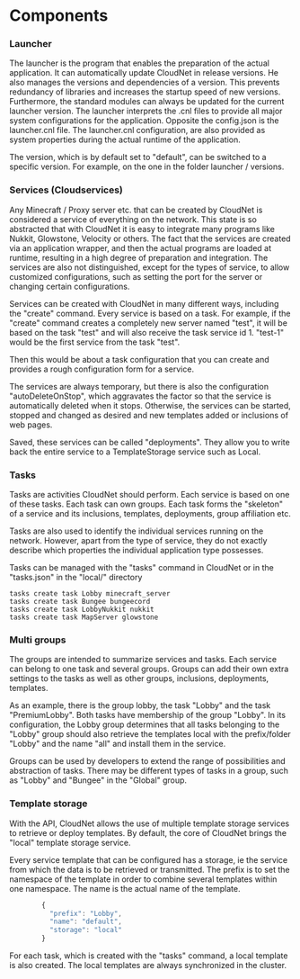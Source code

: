 # Components

### Launcher

The launcher is the program that enables the preparation of the actual application. It can automatically update
CloudNet in release versions. He also manages the versions and dependencies of a version. This prevents redundancy
 of libraries and increases the startup speed of new versions. Furthermore, the standard modules can always be updated for the current launcher version.
The launcher interprets the .cnl files to provide all major system configurations for the application. Opposite the config.json is the launcher.cnl file.
The launcher.cnl configuration, are also provided as system properties during the actual runtime of the application.

The version, which is by default set to "default", can be switched to a specific version. For example, on the one in the folder launcher / versions.

### Services (Cloudservices)

Any Minecraft / Proxy server etc. that can be created by CloudNet is considered a service of everything on the network.
This state is so abstracted that with CloudNet it is easy to integrate many programs like Nukkit, Glowstone, Velocity or others.
The fact that the services are created via an application wrapper, and then the actual programs are loaded at runtime, resulting in a high
degree of preparation and integration. The services are also not distinguished, except for the types of service,
to allow customized configurations, such as setting the port for the server or changing certain configurations.

Services can be created with CloudNet in many different ways, including the "create" command.
Every service is based on a task. For example, if the "create" command creates a completely new server named "test",
it will be based on the task "test" and will also receive the task service id 1. "test-1" would be the first service from the task "test".

Then this would be about a task configuration that you can create and provides a rough configuration form for a service.

The services are always temporary, but there is also the configuration "autoDeleteOnStop", which aggravates the
factor so that the service is automatically deleted when it stops. Otherwise,
the services can be started, stopped and changed as desired and new templates added or inclusions of web pages.

Saved, these services can be called "deployments". They allow you to write back the entire service to a TemplateStorage service such as Local.

### Tasks

Tasks are activities CloudNet should perform.
Each service is based on one of these tasks. Each task can own groups. Each task forms the "skeleton"
of a service and its inclusions, templates, deployments, group affiliation etc.

Tasks are also used to identify the individual services running on the network.
However, apart from the type of service, they do not exactly describe which properties the individual application type possesses.

Tasks can be managed with the "tasks" command in CloudNet or in the "tasks.json" in the "local/" directory

```
tasks create task Lobby minecraft_server
tasks create task Bungee bungeecord
tasks create task LobbyNukkit nukkit
tasks create task MapServer glowstone
```

### Multi groups

The groups are intended to summarize services and tasks. Each service can belong to one task and several groups.
Groups can add their own extra settings to the tasks as well as other groups, inclusions, deployments, templates.

As an example, there is the group lobby, the task "Lobby" and the task "PremiumLobby". Both tasks have membership of the group "Lobby".
In its configuration, the Lobby group determines that all tasks belonging to the "Lobby" group should also retrieve the templates local
with the prefix/folder "Lobby" and the name "all" and install them in the service.

Groups can be used by developers to extend the range of possibilities and abstraction of tasks.
There may be different types of tasks in a group, such as "Lobby" and "Bungee" in the "Global" group.

### Template storage

With the API, CloudNet allows the use of multiple template storage services to retrieve or deploy templates.
By default, the core of CloudNet brings the "local" template storage service.

Every service template that can be configured has a storage, ie the service from which the data is to be retrieved or transmitted.
The prefix is to set the namespace of the template in order to combine several templates within one namespace.
The name is the actual name of the template.

```javascript
        {
          "prefix": "Lobby",
          "name": "default",
          "storage": "local"
        }
```

For each task, which is created with the "tasks" command, a
local template is also created. The local templates are always synchronized in the cluster.